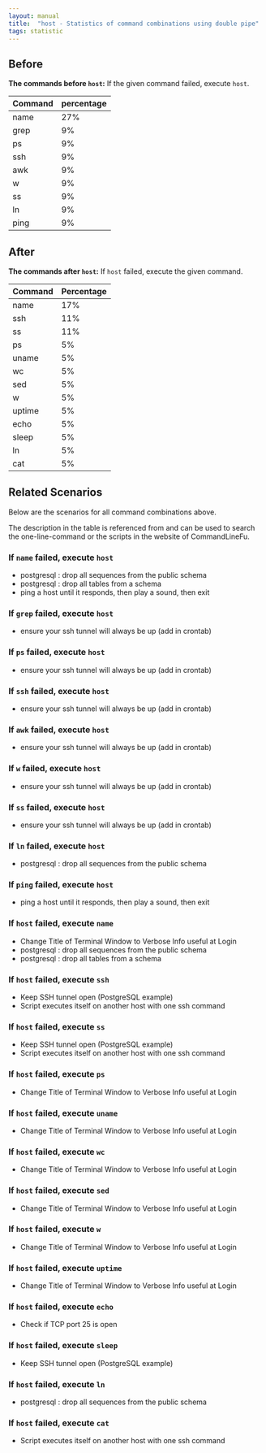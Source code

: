 ```yaml
---
layout: manual
title:  "host - Statistics of command combinations using double pipe"
tags: statistic
---
```


## Before

__The commands before `host`:__ If the given command failed, execute `host`.

| Command | percentage |
|--------|--------|
| name | 27% |
| grep | 9% |
| ps | 9% |
| ssh | 9% |
| awk | 9% |
| w | 9% |
| ss | 9% |
| ln | 9% |
| ping | 9% |



## After

__The commands after `host`:__ If `host` failed, execute the given command.

| Command | Percentage | 
|-------|--------|
| name | 17% |
| ssh | 11% |
| ss | 11% |
| ps | 5% |
| uname | 5% |
| wc | 5% |
| sed | 5% |
| w | 5% |
| uptime | 5% |
| echo | 5% |
| sleep | 5% |
| ln | 5% |
| cat | 5% |



## Related Scenarios

Below are the scenarios for all command combinations above.

The description in the table is referenced from and can be used to search the one-line-command or the scripts in the website of CommandLineFu.


### If `name` failed, execute `host`

- postgresql : drop all sequences from the public schema
- postgresql : drop all tables from a schema
- ping a host until it responds, then play a sound, then exit

            
### If `grep` failed, execute `host`

- ensure your ssh tunnel will always be up (add in crontab)

            
### If `ps` failed, execute `host`

- ensure your ssh tunnel will always be up (add in crontab)

            
### If `ssh` failed, execute `host`

- ensure your ssh tunnel will always be up (add in crontab)

            
### If `awk` failed, execute `host`

- ensure your ssh tunnel will always be up (add in crontab)

            
### If `w` failed, execute `host`

- ensure your ssh tunnel will always be up (add in crontab)

            
### If `ss` failed, execute `host`

- ensure your ssh tunnel will always be up (add in crontab)

            
### If `ln` failed, execute `host`

- postgresql : drop all sequences from the public schema

            
### If `ping` failed, execute `host`

- ping a host until it responds, then play a sound, then exit

            


### If `host` failed, execute `name`

- Change Title of Terminal Window to Verbose Info useful at Login
- postgresql : drop all sequences from the public schema
- postgresql : drop all tables from a schema

            
### If `host` failed, execute `ssh`

- Keep SSH tunnel open (PostgreSQL example)
- Script executes itself on another host with one ssh command

            
### If `host` failed, execute `ss`

- Keep SSH tunnel open (PostgreSQL example)
- Script executes itself on another host with one ssh command

            
### If `host` failed, execute `ps`

- Change Title of Terminal Window to Verbose Info useful at Login

            
### If `host` failed, execute `uname`

- Change Title of Terminal Window to Verbose Info useful at Login

            
### If `host` failed, execute `wc`

- Change Title of Terminal Window to Verbose Info useful at Login

            
### If `host` failed, execute `sed`

- Change Title of Terminal Window to Verbose Info useful at Login

            
### If `host` failed, execute `w`

- Change Title of Terminal Window to Verbose Info useful at Login

            
### If `host` failed, execute `uptime`

- Change Title of Terminal Window to Verbose Info useful at Login

            
### If `host` failed, execute `echo`

- Check if TCP port 25 is open

            
### If `host` failed, execute `sleep`

- Keep SSH tunnel open (PostgreSQL example)

            
### If `host` failed, execute `ln`

- postgresql : drop all sequences from the public schema

            
### If `host` failed, execute `cat`

- Script executes itself on another host with one ssh command

            

